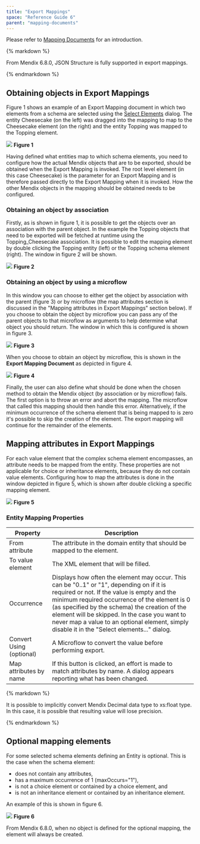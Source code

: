 ```yaml
---
title: "Export Mappings"
space: "Reference Guide 6"
parent: "mapping-documents"
---
```





Please refer to [Mapping Documents](/refguide6/mapping-documents) for an introduction.

<div class="alert alert-info">{% markdown %}

From Mendix 6.8.0, JSON Structure is fully supported in export mappings.

{% endmarkdown %}</div>

## Obtaining objects in Export Mappings

Figure 1 shows an example of an Export Mapping document in which two elements from a schema are selected using the [Select Elements](/refguide6/select--elements) dialog. The entity Cheesecake (on the left) was dragged into the mapping to map to the Cheesecake element (on the right) and the entity Topping was mapped to the Topping element.

![](attachments/16713726/16843939.png)
**Figure 1**

Having defined what entities map to which schema elements, you need to configure how the actual Mendix objects that are to be exported, should be obtained when the Export Mapping is invoked. The root level element (in this case Cheesecake) is the parameter for an Export Mapping and is therefore passed directly to the Export Mapping when it is invoked. How the other Mendix objects in the mapping should be obtained needs to be configured.

### Obtaining an object by association

Firstly, as is shown in figure 1, it is possible to get the objects over an association with the parent object. In the example the Topping objects that need to be exported will be fetched at runtime using the Topping_Cheesecake association. It is possible to edit the mapping element by double clicking the Topping entity (left) or the Topping schema element (right). The window in figure 2 will be shown.

![](attachments/16713726/16843938.png)
**Figure 2**

### Obtaining an object by using a microflow

In this window you can choose to either get the object by association with the parent (figure 3) or by microflow (the map attributes section is discussed in the "Mapping attributes in Export Mappings" section below). If you choose to obtain the object by microflow you can pass any of the parent objects to that microflow as arguments to help determine what object you should return. The window in which this is configured is shown in figure 3.

![](attachments/16713726/16843937.png)
**Figure 3**

When you choose to obtain an object by microflow, this is shown in the **Export Mapping Document** as depicted in figure 4.

![](attachments/16713726/16843936.png)
**Figure 4**

Finally, the user can also define what should be done when the chosen method to obtain the Mendix object (by association or by microflow) fails. The first option is to throw an error and abort the mapping. The microflow that called this mapping should then handle this error. Alternatively, if the minimum occurrence of the schema element that is being mapped to is zero it's possible to skip the creation of the element. The export mapping will continue for the remainder of the elements.

## Mapping attributes in Export Mappings

For each value element that the complex schema element encompasses, an attribute needs to be mapped from the entity. These properties are not applicable for choice or inheritance elements, because they do not contain value elements. Configuring how to map the attributes is done in the window depicted in figure 5, which is shown after double clicking a specific mapping element.

![](attachments/16713726/16843935.png)
**Figure 5**

### Entity Mapping Properties

| Property | Description |
| --- | --- |
| From attribute | The attribute in the domain entity that should be mapped to the element. |
| To value element | The XML element that will be filled. |
| Occurrence | Displays how often the element may occur. This can be "0..1" or "1", depending on if it is required or not. If the value is empty and the minimum required occurrence of the element is 0 (as specified by the schema) the creation of the element will be skipped. In the case you want to never map a value to an optional element, simply disable it in the "Select elements..." dialog. |
| Convert Using (optional) | A Microflow to convert the value before performing export. |
| Map attributes by name | If this button is clicked, an effort is made to match attributes by name. A dialog appears reporting what has been changed. |

<div class="alert alert-info">{% markdown %}

It is possible to implicitly convert Mendix Decimal data type to xs:float type. In this case, it is possible that resulting value will lose precision.

{% endmarkdown %}</div>

## Optional mapping elements 

For some selected schema elements defining an Entity is optional. This is the case when the schema element:

*   does not contain any attributes,
*   has a maximum occurrence of 1 (maxOccurs="1"),
*   is not a choice element or contained by a choice element, and 
*   is not an inheritance element or contained by an inheritance element. 

An example of this is shown in figure 6.

![](attachments/16713726/16843934.png) 
**Figure 6**

From Mendix 6.8.0, when no object is defined for the optional mapping, the element will always be created.
